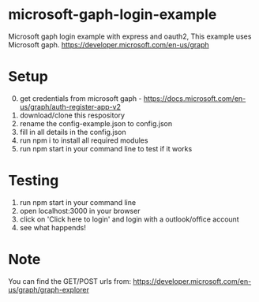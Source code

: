 # microsoft-gaph-login-example
Microsoft gaph login example with express and oauth2,
This example uses Microsoft gaph. https://developer.microsoft.com/en-us/graph

# Setup
 0. get credentials from microsoft gaph - https://docs.microsoft.com/en-us/graph/auth-register-app-v2
 1. download/clone this respository
 2. rename the config-example.json to config.json
 3. fill in all details in the config.json
 4. run npm i to install all required modules
 5. run npm start in your command line to test if it works
 
# Testing
 
 1. run npm start in your command line
 2. open localhost:3000 in your browser
 3. click on 'Click here to login' and login with a outlook/office account
 4. see what happends!

# Note

You can find the GET/POST urls from: https://developer.microsoft.com/en-us/graph/graph-explorer
